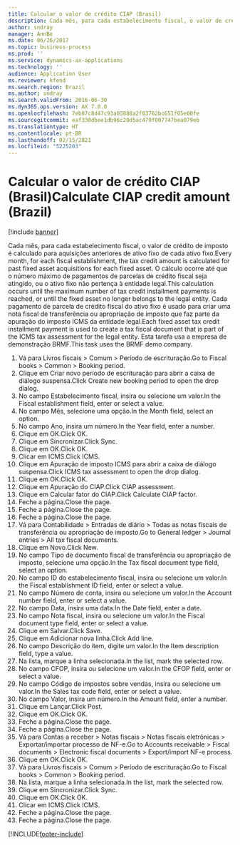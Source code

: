 ```yaml
---
title: Calcular o valor de crédito CIAP (Brasil)
description: Cada mês, para cada estabelecimento fiscal, o valor de crédito de imposto é calculado para aquisições anteriores de ativo fixo de cada ativo fixo.
author: sndray
manager: AnnBe
ms.date: 06/26/2017
ms.topic: business-process
ms.prod: ''
ms.service: dynamics-ax-applications
ms.technology: ''
audience: Application User
ms.reviewer: kfend
ms.search.region: Brazil
ms.author: sndray
ms.search.validFrom: 2016-06-30
ms.dyn365.ops.version: AX 7.0.0
ms.openlocfilehash: 7eb07c8d47c93a03888a2f03762bc651f05e00fe
ms.sourcegitcommit: eaf330dbee1db96c20d5ac479f007747bea079eb
ms.translationtype: HT
ms.contentlocale: pt-BR
ms.lasthandoff: 02/15/2021
ms.locfileid: "5225203"
---
```

# <a name="calculate-ciap-credit-amount-brazil"></a><span data-ttu-id="d75c7-103">Calcular o valor de crédito CIAP (Brasil)</span><span class="sxs-lookup"><span data-stu-id="d75c7-103">Calculate CIAP credit amount (Brazil)</span></span>

[!include [banner](../../includes/banner.md)]

<span data-ttu-id="d75c7-104">Cada mês, para cada estabelecimento fiscal, o valor de crédito de imposto é calculado para aquisições anteriores de ativo fixo de cada ativo fixo.</span><span class="sxs-lookup"><span data-stu-id="d75c7-104">Every month, for each fiscal establishment, the tax credit amount is calculated for past fixed asset acquisitions for each fixed asset.</span></span> <span data-ttu-id="d75c7-105">O cálculo ocorre até que o número máximo de pagamentos de parcelas de crédito fiscal seja atingido, ou o ativo fixo não pertença à entidade legal.</span><span class="sxs-lookup"><span data-stu-id="d75c7-105">This calculation occurs until the maximum number of tax credit installment payments is reached, or until the fixed asset no longer belongs to the legal entity.</span></span> <span data-ttu-id="d75c7-106">Cada pagamento de parcela de crédito fiscal do ativo fixo é usado para criar uma nota fiscal de transferência ou apropriação de imposto que faz parte da apuração do imposto ICMS da entidade legal.</span><span class="sxs-lookup"><span data-stu-id="d75c7-106">Each fixed asset tax credit installment payment is used to create a tax fiscal document that is part of the ICMS tax assessment for the legal entity.</span></span> <span data-ttu-id="d75c7-107">Esta tarefa usa a empresa de demonstração BRMF.</span><span class="sxs-lookup"><span data-stu-id="d75c7-107">This task uses the BRMF demo company.</span></span>

1. <span data-ttu-id="d75c7-108">Vá para Livros fiscais > Comum > Período de escrituração.</span><span class="sxs-lookup"><span data-stu-id="d75c7-108">Go to Fiscal books > Common > Booking period.</span></span>
2. <span data-ttu-id="d75c7-109">Clique em Criar novo período de escrituração para abrir a caixa de diálogo suspensa.</span><span class="sxs-lookup"><span data-stu-id="d75c7-109">Click Create new booking period to open the drop dialog.</span></span>
3. <span data-ttu-id="d75c7-110">No campo Estabelecimento fiscal, insira ou selecione um valor.</span><span class="sxs-lookup"><span data-stu-id="d75c7-110">In the Fiscal establishment field, enter or select a value.</span></span>
4. <span data-ttu-id="d75c7-111">No campo Mês, selecione uma opção.</span><span class="sxs-lookup"><span data-stu-id="d75c7-111">In the Month field, select an option.</span></span>
5. <span data-ttu-id="d75c7-112">No campo Ano, insira um número.</span><span class="sxs-lookup"><span data-stu-id="d75c7-112">In the Year field, enter a number.</span></span>
6. <span data-ttu-id="d75c7-113">Clique em OK.</span><span class="sxs-lookup"><span data-stu-id="d75c7-113">Click OK.</span></span>
7. <span data-ttu-id="d75c7-114">Clique em Sincronizar.</span><span class="sxs-lookup"><span data-stu-id="d75c7-114">Click Sync.</span></span>
8. <span data-ttu-id="d75c7-115">Clique em OK.</span><span class="sxs-lookup"><span data-stu-id="d75c7-115">Click OK.</span></span>
9. <span data-ttu-id="d75c7-116">Clicar em ICMS.</span><span class="sxs-lookup"><span data-stu-id="d75c7-116">Click ICMS.</span></span>
10. <span data-ttu-id="d75c7-117">Clique em Apuração de imposto ICMS para abrir a caixa de diálogo suspensa.</span><span class="sxs-lookup"><span data-stu-id="d75c7-117">Click ICMS tax assessment to open the drop dialog.</span></span>
11. <span data-ttu-id="d75c7-118">Clique em OK.</span><span class="sxs-lookup"><span data-stu-id="d75c7-118">Click OK.</span></span>
12. <span data-ttu-id="d75c7-119">Clique em Apuração do CIAP.</span><span class="sxs-lookup"><span data-stu-id="d75c7-119">Click CIAP assessment.</span></span>
13. <span data-ttu-id="d75c7-120">Clique em Calcular fator do CIAP.</span><span class="sxs-lookup"><span data-stu-id="d75c7-120">Click Calculate CIAP factor.</span></span>
14. <span data-ttu-id="d75c7-121">Feche a página.</span><span class="sxs-lookup"><span data-stu-id="d75c7-121">Close the page.</span></span>
15. <span data-ttu-id="d75c7-122">Feche a página.</span><span class="sxs-lookup"><span data-stu-id="d75c7-122">Close the page.</span></span>
16. <span data-ttu-id="d75c7-123">Feche a página.</span><span class="sxs-lookup"><span data-stu-id="d75c7-123">Close the page.</span></span>
17. <span data-ttu-id="d75c7-124">Vá para Contabilidade > Entradas de diário > Todas as notas fiscais de transferência ou apropriação de imposto.</span><span class="sxs-lookup"><span data-stu-id="d75c7-124">Go to General ledger > Journal entries > All tax fiscal documents.</span></span>
18. <span data-ttu-id="d75c7-125">Clique em Novo.</span><span class="sxs-lookup"><span data-stu-id="d75c7-125">Click New.</span></span>
19. <span data-ttu-id="d75c7-126">No campo Tipo de documento fiscal de transferência ou apropriação de imposto, selecione uma opção.</span><span class="sxs-lookup"><span data-stu-id="d75c7-126">In the Tax fiscal document type field, select an option.</span></span>
20. <span data-ttu-id="d75c7-127">No campo ID do estabelecimento fiscal, insira ou selecione um valor.</span><span class="sxs-lookup"><span data-stu-id="d75c7-127">In the Fiscal establishment ID field, enter or select a value.</span></span>
21. <span data-ttu-id="d75c7-128">No campo Número de conta, insira ou selecione um valor.</span><span class="sxs-lookup"><span data-stu-id="d75c7-128">In the Account number field, enter or select a value.</span></span>
22. <span data-ttu-id="d75c7-129">No campo Data, insira uma data.</span><span class="sxs-lookup"><span data-stu-id="d75c7-129">In the Date field, enter a date.</span></span>
23. <span data-ttu-id="d75c7-130">No campo Nota fiscal, insira ou selecione um valor.</span><span class="sxs-lookup"><span data-stu-id="d75c7-130">In the Fiscal document type field, enter or select a value.</span></span>
24. <span data-ttu-id="d75c7-131">Clique em Salvar.</span><span class="sxs-lookup"><span data-stu-id="d75c7-131">Click Save.</span></span>
25. <span data-ttu-id="d75c7-132">Clique em Adicionar nova linha.</span><span class="sxs-lookup"><span data-stu-id="d75c7-132">Click Add line.</span></span>
26. <span data-ttu-id="d75c7-133">No campo Descrição do item, digite um valor.</span><span class="sxs-lookup"><span data-stu-id="d75c7-133">In the Item description field, type a value.</span></span>
27. <span data-ttu-id="d75c7-134">Na lista, marque a linha selecionada.</span><span class="sxs-lookup"><span data-stu-id="d75c7-134">In the list, mark the selected row.</span></span>
28. <span data-ttu-id="d75c7-135">No campo CFOP, insira ou selecione um valor.</span><span class="sxs-lookup"><span data-stu-id="d75c7-135">In the CFOP field, enter or select a value.</span></span>
29. <span data-ttu-id="d75c7-136">No campo Código de impostos sobre vendas, insira ou selecione um valor.</span><span class="sxs-lookup"><span data-stu-id="d75c7-136">In the Sales tax code field, enter or select a value.</span></span>
30. <span data-ttu-id="d75c7-137">No campo Valor, insira um número.</span><span class="sxs-lookup"><span data-stu-id="d75c7-137">In the Amount field, enter a number.</span></span>
31. <span data-ttu-id="d75c7-138">Clique em Lançar.</span><span class="sxs-lookup"><span data-stu-id="d75c7-138">Click Post.</span></span>
32. <span data-ttu-id="d75c7-139">Clique em OK.</span><span class="sxs-lookup"><span data-stu-id="d75c7-139">Click OK.</span></span>
33. <span data-ttu-id="d75c7-140">Feche a página.</span><span class="sxs-lookup"><span data-stu-id="d75c7-140">Close the page.</span></span>
34. <span data-ttu-id="d75c7-141">Feche a página.</span><span class="sxs-lookup"><span data-stu-id="d75c7-141">Close the page.</span></span>
35. <span data-ttu-id="d75c7-142">Vá para Contas a receber > Notas fiscais > Notas fiscais eletrônicas > Exportar/importar processo de NF-e.</span><span class="sxs-lookup"><span data-stu-id="d75c7-142">Go to Accounts receivable > Fiscal documents > Electronic fiscal documents > Export/import NF-e process.</span></span>
36. <span data-ttu-id="d75c7-143">Clique em OK.</span><span class="sxs-lookup"><span data-stu-id="d75c7-143">Click OK.</span></span>
37. <span data-ttu-id="d75c7-144">Vá para Livros fiscais > Comum > Período de escrituração.</span><span class="sxs-lookup"><span data-stu-id="d75c7-144">Go to Fiscal books > Common > Booking period.</span></span>
38. <span data-ttu-id="d75c7-145">Na lista, marque a linha selecionada.</span><span class="sxs-lookup"><span data-stu-id="d75c7-145">In the list, mark the selected row.</span></span>
39. <span data-ttu-id="d75c7-146">Clique em Sincronizar.</span><span class="sxs-lookup"><span data-stu-id="d75c7-146">Click Sync.</span></span>
40. <span data-ttu-id="d75c7-147">Clique em OK.</span><span class="sxs-lookup"><span data-stu-id="d75c7-147">Click OK.</span></span>
41. <span data-ttu-id="d75c7-148">Clicar em ICMS.</span><span class="sxs-lookup"><span data-stu-id="d75c7-148">Click ICMS.</span></span>
42. <span data-ttu-id="d75c7-149">Feche a página.</span><span class="sxs-lookup"><span data-stu-id="d75c7-149">Close the page.</span></span>
43. <span data-ttu-id="d75c7-150">Feche a página.</span><span class="sxs-lookup"><span data-stu-id="d75c7-150">Close the page.</span></span>



[!INCLUDE[footer-include](../../../includes/footer-banner.md)]